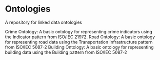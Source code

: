 # Ontologies
A repository for linked data ontologies

Crime Ontology: A basic ontology for representing crime indicators using the Indicator pattern from ISO/IEC 21972.
Road Ontology: A basic ontology for representing road data using the Transportation Infrastructure pattern from ISO/IEC 5087-2
Building Ontology: A basic ontology for representing building data using the Building pattern from ISO/IEC 5087-2
